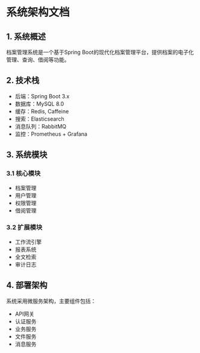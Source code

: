 # 系统架构文档

## 1. 系统概述
档案管理系统是一个基于Spring Boot的现代化档案管理平台，提供档案的电子化管理、查询、借阅等功能。

## 2. 技术栈
- 后端：Spring Boot 3.x
- 数据库：MySQL 8.0
- 缓存：Redis, Caffeine
- 搜索：Elasticsearch
- 消息队列：RabbitMQ
- 监控：Prometheus + Grafana

## 3. 系统模块
### 3.1 核心模块
- 档案管理
- 用户管理
- 权限管理
- 借阅管理

### 3.2 扩展模块
- 工作流引擎
- 报表系统
- 全文检索
- 审计日志

## 4. 部署架构
系统采用微服务架构，主要组件包括：
- API网关
- 认证服务
- 业务服务
- 文件服务
- 消息服务 
